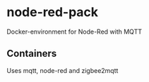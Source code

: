 # node-red-pack
Docker-environment for Node-Red with MQTT

## Containers

Uses mqtt, node-red and zigbee2mqtt
